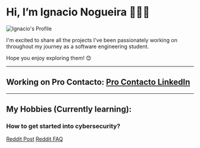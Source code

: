 # Hi, I’m Ignacio Nogueira 👨🏽‍💻

![Ignacio's Profile](https://github.com/IgnacioNogueira/Profile-images/blob/main/Profile%20picture.jpg?raw=true)

I'm excited to share all the projects I've been passionately working on throughout my journey as a software engineering student.

Hope you enjoy exploring them! 😊

---

## Working on Pro Contacto: [Pro Contacto LinkedIn](https://www.linkedin.com/company/grupoprocontacto/mycompany/verification/)

---

## My Hobbies (Currently learning):

### How to get started into cybersecurity?
[Reddit Post](https://www.reddit.com/r/cybersecurity/comments/ti6a1n/how_to_get_started_into_cybersecurity/)
[Reddit FAQ](https://www.reddit.com/r/cybersecurity/wiki/faq/#wiki_faq)
